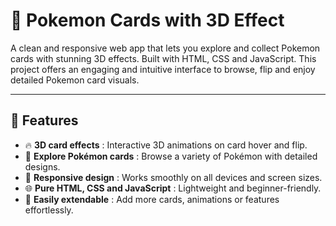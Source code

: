 # 🎴 Pokemon Cards with 3D Effect

A clean and responsive web app that lets you explore and collect Pokemon cards with stunning 3D effects. Built with HTML, CSS and JavaScript. This project offers an engaging and intuitive interface to browse, flip and enjoy detailed Pokemon card visuals.

---

## 🚀 Features  
- 🔥 **3D card effects** : Interactive 3D animations on card hover and flip.  
- 🎴 **Explore Pokémon cards** : Browse a variety of Pokémon with detailed designs.  
- 📱 **Responsive design** : Works smoothly on all devices and screen sizes.  
- 🌐 **Pure HTML, CSS and JavaScript** : Lightweight and beginner-friendly.  
- 🧩 **Easily extendable** : Add more cards, animations or features effortlessly.
